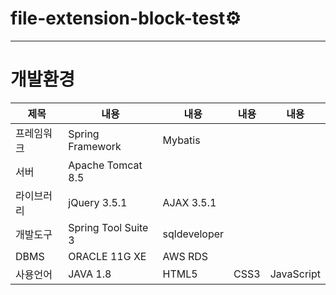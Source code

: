 # file-extension-block-test⚙
------------------------------
# 개발환경                     
|제목|내용|내용|내용|내용|
|------|---|---|---|---|
|프레임워크|Spring Framework|Mybatis|
|서버|Apache Tomcat 8.5|
|라이브러리|jQuery 3.5.1|AJAX 3.5.1|
|개발도구|Spring Tool Suite 3|sqldeveloper|
|DBMS|ORACLE 11G XE|AWS RDS|
|사용언어|JAVA 1.8|HTML5|CSS3|JavaScript|
   
